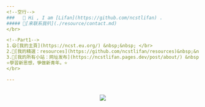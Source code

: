 ```yaml
---
<!--空行-->
###   👋 Hi , I am [Lifan](https://github.com/ncstlifan) . 
##### 👋[来联系我叭](./resource/contact.md)
</br>

<!--Part1-->
1.😄[我的主頁](https://ncst.eu.org/) &nbsp;&nbsp; </br>
2.🤔[我的精選：resources](https://github.com/ncstlifan/resources)&nbsp;&nbsp;</br>
3.🤔[我的所有小站：网址发布](https://ncstlifan.pages.dev/post/about/) &nbsp;&nbsp;</br></br>
⭐學習新思想，爭做新青年。⭐
</br>

---
```

</br>

<div align="center"> <img src="[https://visitor-badge.glitch.me/badge?page_id=ncstlifan.ncstlifan](https://visitor-badge.glitch.me/badge?page_id=ncstlifan.ncstlifan&left_color=green&right_color=red)" /></div>

</br>
